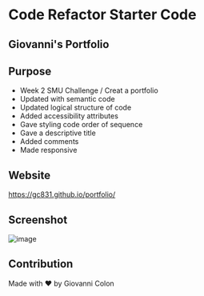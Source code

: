 # Code Refactor Starter Code

## Giovanni's Portfolio

## Purpose
* Week 2 SMU Challenge / Creat a portfolio
* Updated with semantic code
* Updated logical structure of code
* Added accessibility attributes
* Gave styling code order of sequence
* Gave a descriptive title
* Added comments
* Made responsive

## Website
https://gc831.github.io/portfolio/

## Screenshot
![image](https://user-images.githubusercontent.com/88457455/158042156-c01f9644-6abd-4096-9d2d-6ee0ecebeccd.png)

## Contribution
Made with ❤️ by Giovanni Colon
